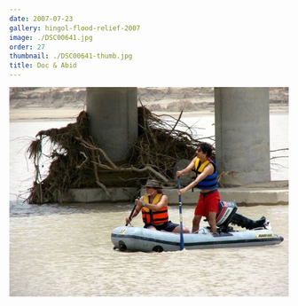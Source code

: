 ```yaml
---
date: 2007-07-23
gallery: hingol-flood-relief-2007
image: ./DSC00641.jpg
order: 27
thumbnail: ./DSC00641-thumb.jpg
title: Doc & Abid
---
```


![Doc & Abid](./DSC00641.jpg)